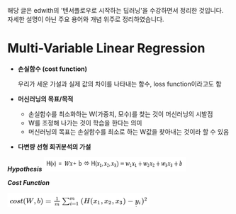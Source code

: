 해당 글은 edwith의 '텐서플로우로 시작하는 딥러닝'을 수강하면서 정리한 것입니다.<br/>
자세한 설명이 아닌 주요 용어와 개념 위주로 정리하였습니다.

# Multi-Variable Linear Regression
* **손실함수 (cost function)**

  우리가 세운 가설과 실제 값의 차이를 나타내는 함수, loss function이라고도 함
* **머신러닝의 목표/목적**

  - 손실함수를 최소화하는 W(가중치, 모수)를 찾는 것이 머신러닝의 시발점
  - W를 조정해 나가는 것이 학습을 한다는 의미
  - 머신러닝의 목표는 손실함수를 최소로 하는 W값을 찾아내는 것이라 할 수 있음
* **다변량 선형 회귀분석의 가설**

**_Hypothesis_**
<img src="image/가설.PNG"  width="320" height="32">
   
   **_Cost Function_**
  
<img src="image/cost_func.png"  width="320" height="32">

